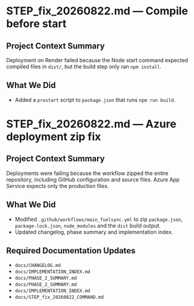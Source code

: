 # STEP_fix_20260822.md — Compile before start

## Project Context Summary
Deployment on Render failed because the Node start command expected compiled files in `dist/`, but the build step only ran `npm install`.

## What We Did
- Added a `prestart` script to `package.json` that runs `npm run build`.
# STEP_fix_20260822.md — Azure deployment zip fix

## Project Context Summary
Deployments were failing because the workflow zipped the entire repository, including GitHub configuration and source files. Azure App Service expects only the production files.

## What We Did
- Modified `.github/workflows/main_fuelsync.yml` to zip `package.json`, `package-lock.json`, `node_modules` and the `dist` build output.
- Updated changelog, phase summary and implementation index.

## Required Documentation Updates
- `docs/CHANGELOG.md`
- `docs/IMPLEMENTATION_INDEX.md`
- `docs/PHASE_2_SUMMARY.md`
- `docs/PHASE_2_SUMMARY.md`
- `docs/IMPLEMENTATION_INDEX.md`
- `docs/STEP_fix_20260822_COMMAND.md`
